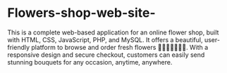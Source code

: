 # Flowers-shop-web-site-
This is a complete web-based application for an online flower shop, built with HTML, CSS, JavaScript, PHP, and MySQL. It offers a beautiful, user-friendly platform to browse and order fresh flowers 🌸🌹🌺🌻🌼💐🌷. With a responsive design and secure checkout, customers can easily send stunning bouquets for any occasion, anytime, anywhere.
